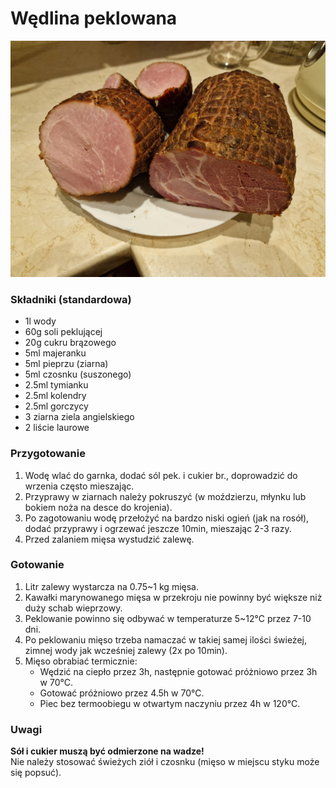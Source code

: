 # Wędlina peklowana

![Zdjęcie dania](Wedlina_peklowana.jpg)

### Składniki (standardowa)
- 1l wody
- 60g soli peklującej
- 20g cukru brązowego
- 5ml majeranku
- 5ml pieprzu (ziarna)
- 5ml czosnku (suszonego)
- 2.5ml tymianku
- 2.5ml kolendry
- 2.5ml gorczycy
- 3 ziarna ziela angielskiego
- 2 liście laurowe

### Przygotowanie
1. Wodę wlać do garnka, dodać sól pek. i cukier br., doprowadzić do wrzenia często mieszając.
2. Przyprawy w ziarnach należy pokruszyć (w moździerzu, młynku lub bokiem noża na desce do krojenia).
3. Po zagotowaniu wodę przełożyć na bardzo niski ogień (jak na rosół), dodać przyprawy i ogrzewać jeszcze 10min, mieszając 2-3 razy.
4. Przed zalaniem mięsa wystudzić zalewę.

### Gotowanie
1. Litr zalewy wystarcza na 0.75~1 kg mięsa.
2. Kawałki marynowanego mięsa w przekroju nie powinny być większe niż duży schab wieprzowy.
3. Peklowanie powinno się odbywać w temperaturze 5~12°C przez 7-10 dni.
4. Po peklowaniu mięso trzeba namaczać w takiej samej ilości świeżej, zimnej wody jak wcześniej zalewy (2x po 10min).
5. Mięso obrabiać termicznie:
   - Wędzić na ciepło przez 3h, następnie gotować próżniowo przez 3h w 70°C.
   - Gotować próżniowo przez 4.5h w 70°C.
   - Piec bez termoobiegu w otwartym naczyniu przez 4h w 120°C.

### Uwagi
__Sół i cukier muszą być odmierzone na wadze!__\
Nie należy stosować świeżych ziół i czosnku (mięso w miejscu styku może się popsuć).

